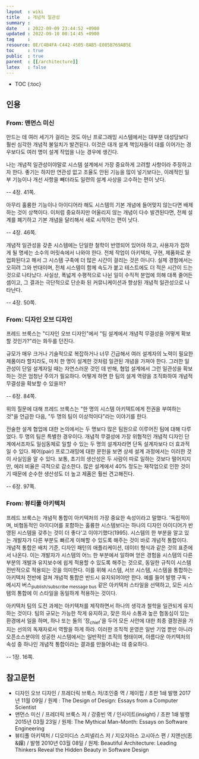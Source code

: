 ```yaml
---
layout  : wiki
title   : 개념적 일관성
summary : 
date    : 2022-09-09 23:44:52 +0900
updated : 2022-09-10 00:14:45 +0900
tag     : 
resource: 0E/C4B4FA-C442-4505-8AB5-E085B769AB5E
toc     : true
public  : true
parent  : [[/architecture]]
latex   : false
---
```

* TOC
{:toc}

## 인용
### From: 맨먼스 미신

>
만드는 데 여러 세기가 걸리는 것도 아닌 프로그래밍 시스템에서는 대부분 대성당보다 훨씬 심각한 개념적 불일치가 발견된다.
이것은 대개 설계 책임자들이 대를 이어가는 경우보다도 여러 명이 설계 작업을 나눈 경우에 생긴다.
>
나는 개념적 일관성이야말로 시스템 설계에서 가장 중요하게 고려할 사항이라 주장하고자 한다.
좋기는 하지만 연관성 없고 조율도 안된 기능을 많이 넣기보다는, 이례적인 일부 기능이나 개선 사항을 빼더라도 일련의 설계 사상을 고수하는 편이 낫다.
>
-- 4장. 41쪽.

<span/>

>
아무리 훌륭한 기능이나 아이디어라 해도 시스템의 기본 개념에 들어맞지 않는다면 배제하는 것이 상책이다.
이처럼 중요하지만 어울리지 않는 개념이 다수 발견된다면, 전체 설계를 폐기하고 기본 개념을 달리해서 새로 시작하는 편이 낫다.
>
-- 4장. 46쪽.

<span/>

>
개념적 일관성을 갖춘 시스템에는 단일한 철학이 반영되어 있어야 하고, 사용자가 접하게 될 명세는 소수의 머릿속에서 나와야 한다.
전체 작업이 아키텍처, 구현, 제품화로 분업화된다고 해서 그 시스템 구축에 더 많은 시간이 걸리는 것은 아니다.
실제 경험에서는 오히려 그와 반대이며, 전체 시스템이 함께 속도가 붙고 테스트에도 더 적은 시간이 드는 것으로 나타났다.
사실상, 폭넓게 수평적으로 나뉜 일이 수직적 분업에 의해 대폭 줄어든 셈이고, 그 결과는 극단적으로 단순화 된 커뮤니케이션과 향상된 개념적 일관성으로 나타난다.
>
-- 4장. 50쪽.

### From: 디자인 오브 디자인

프레드 브룩스는 "디자인 오브 디자인"에서 "팀 설계에서 개념적 무결성을 어떻게 확보할 것인가?"라는 화두를 던진다.

>
규모가 매우 크거나 기술적으로 복잡하거나 너무 긴급해서 여러 설계자의 노력이 필요한 제품이라 할지라도, 마치 한 명이 설계한 것처럼 일관된 개념을 가져야 한다.
그러한 일관성이 단일 설계자일 때는 자연스러운 것인 데 반해, 협업 설계에서 그런 일관성을 확보하는 것은 엄청난 주의가 필요하다.
어떻게 하면 한 팀의 설계 역량을 조직화하여 개념적 무결성을 확보할 수 있을까?
>
-- 6장. 84쪽.

위의 질문에 대해 프레드 브룩스는 "한 명의 시스템 아키텍트에게 전권을 부여하는 것"을 언급한 다음, "두 명의 팀이 이상적이다"라는 이야기를 한다.

>
전술한 설계 협업에 대한 논의에서는 두 명보다 많은 팀원으로 이루어진 팀에 대해 다루었다.
두 명의 팀은 특별한 경우이다.
개념적 무결성에 가장 위협적인 개념적 디자인 단계에서조차도 일심동체로 일할 수 있는 두 명의 설계자라면 단독 설계자보다 더 효과적일 수 있다.
페어(pair) 프로그래밍에 대한 문헌을 보면 상세 설계 과정에서는 이러한 것이 사실임을 알 수 있다.
보통, 초기의 생산성은 두 사람이 따로 일하는 것보다 떨어지지만, 에러 비율은 극적으로 감소한다.
많은 설계에서 40% 정도는 재작업으로 인한 것이기 때문에 순수한 생산성도 더 높고 제품은 훨씬 견고해진다.
>
-- 6장. 97쪽.

### From: 뷰티풀 아키텍처

>
프레드 브룩스는 개념적 통합이 아키텍처의 가장 중요한 속성이라고 말했다.
'독립적이며, 비협동적인 아이디어를 포함하는 훌륭한 시스템보다는 하나의 디자인 아이디어가 반영된 시스템을 갖추는 것이 더 좋다'고 이야기했다(1995).
시스템의 한 부분을 알고 있는 개발자가 다른 부분도 빠르게 이해할 수 있도록 해주는 것이 바로 개념적 통합이다.
개념적 통합은 배치 기준, 디자인 패턴의 애플리케이션, 데이터 형식과 같은 것의 표준에서 나온다.
이는 개발자가 시스템의 어느 한 부분에서 일하며 얻은 경험을 시스템의 다른 부분의 개발과 유지보수에 쉽게 적용할 수 있도록 해주는 것으로,
동일한 규칙이 시스템 전반적으로 적용되는 것을 의미한다.
이를 위해 시스템, 서브 시스템, 시스템을 통합하는 아키텍처 전반에 걸쳐 개념적 통합은 반드시 유지되어야만 한다.
예를 들어 발행 구독・메시지 버스<sub>publish/subscribe message bus</sub> 같은 아키텍처 스타일을 선택하고, 모든 시스템의 통합에 이 스타일을 동일하게 적용하는 것이다.
>
아키텍처 팀의 도전 과제는 아키텍처를 제작하면서 하나의 생각과 철학을 일관되게 유지하는 것이다.
팀의 규모는 가능한 작게 유지하고, 잦은 의사 소통과 높은 협동심이 있는 환경에서 일을 하며,
하나 또는 둘의 '장<sub>chief</sub>'을 두어 모든 사안에 대한 최종 결정권을 가지는 선의의 독재자로서 역할을 하게 하라.
이러한 조직적 운영은 일반 기업 뿐만 아니라 오픈소스분야의 성공한 시스템에서는 일반적인 조직의 형태이며, 아름다운 아키텍처의 속성 중 하나인 개념적 통합이라는 결과를 만들어내는 데 중요하다.
>
-- 1장. 16쪽.



## 참고문헌

- 디자인 오브 디자인 / 프레더릭 브룩스 저/조인중 역 / 제이펍 / 초판 1쇄 발행 2017년 11월 09일 / 원제 : The Design of Design: Essays from a Computer Scientist
- 맨먼스 미신 / 프레더릭 브룩스 저 / 강중빈 역 / 인사이트(insight) / 초판 1쇄 발행 2015년 03월 23일 / 원제: The Mythical Man-Month: Essays on Software Engineering
- 뷰티풀 아키텍처 / 디오미디스 스피넬리스 저 / 지오지아스 고시아스 편 / 지앤선(志&嬋) / 발행 2010년 03월 08일 / 원제: Beautiful Architecture: Leading Thinkers Reveal the Hidden Beauty in Software Design
